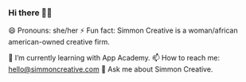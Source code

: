 ### Hi there 👋🏾
😄 Pronouns: she/her
⚡ Fun fact: Simmon Creative is a woman/african american-owned creative firm.

🌱 I’m currently learning with App Academy.
📫 How to reach me: hello@simmoncreative.com
💬 Ask me about Simmon Creative.

<!--
**sarahhetman/sarahhetman** is a ✨ _special_ ✨ repository because its `README.md` (this file) appears on your GitHub profile.

Here are some ideas to get you started:

- 🔭 I’m currently working on ...
- 🌱 I’m currently learning ...
- 👯 I’m looking to collaborate on ...
- 🤔 I’m looking for help with ...
- 💬 Ask me about ...
- 📫 How to reach me: ...
- 😄 Pronouns: ...
- ⚡ Fun fact: ...
-->

